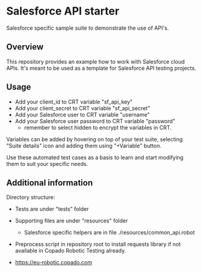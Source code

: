 Salesforce API starter
==================

Salesforce specific sample suite to demonstrate the use of API's.


Overview
--------

This repository provides an example how to work with Salesforce cloud APIs.
It's meant to be used as a template for Salesforce API testing projects.


Usage
-----
* Add your client_id to CRT variable "sf_api_key"
* Add your client_secret to CRT variable "sf_api_secret"
* Add your Salesforce user to CRT variable "username"
* Add your Salesforce user password to CRT variable "password"
  * remember to select hidden to encrypt the variables in CRT.

Variables can be added by hovering on top of your test suite, selecting
"Suite details" icon and adding them using "+Variable" button.

Use these automated test cases as a basis to learn and start modifying
them to suit your specific needs.


Additional information
----------------------

Directory structure:

* Tests are under "tests" folder
* Supporting files are under "resources" folder
  * Salesforce specific helpers are in file ./resources/common_api.robot
* Preprocess script in repository root to install requests library if not available in Copado Robotic Testing already.

* https://eu-robotic.copado.com
